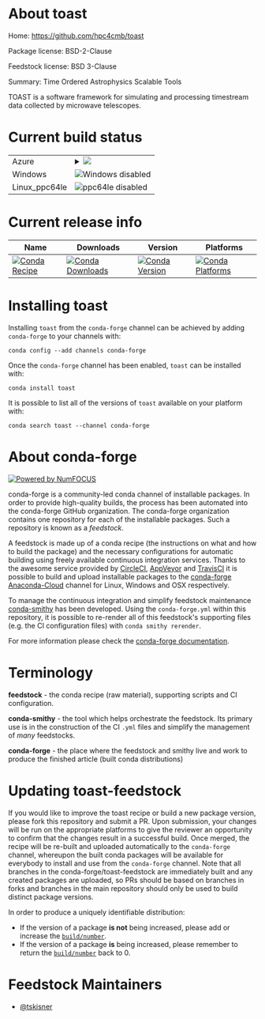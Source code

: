 About toast
===========

Home: https://github.com/hpc4cmb/toast

Package license: BSD-2-Clause

Feedstock license: BSD 3-Clause

Summary: Time Ordered Astrophysics Scalable Tools

TOAST is a software framework for simulating and processing timestream data
collected by microwave telescopes.


Current build status
====================


<table>
    
  <tr>
    <td>Azure</td>
    <td>
      <details>
        <summary>
          <a href="https://dev.azure.com/conda-forge/feedstock-builds/_build/latest?definitionId=8446&branchName=master">
            <img src="https://dev.azure.com/conda-forge/feedstock-builds/_apis/build/status/toast-feedstock?branchName=master">
          </a>
        </summary>
        <table>
          <thead><tr><th>Variant</th><th>Status</th></tr></thead>
          <tbody><tr>
              <td>linux_mpimpichpython3.6</td>
              <td>
                <a href="https://dev.azure.com/conda-forge/feedstock-builds/_build/latest?definitionId=8446&branchName=master">
                  <img src="https://dev.azure.com/conda-forge/feedstock-builds/_apis/build/status/toast-feedstock?branchName=master&jobName=linux&configuration=linux_mpimpichpython3.6" alt="variant">
                </a>
              </td>
            </tr><tr>
              <td>linux_mpimpichpython3.7</td>
              <td>
                <a href="https://dev.azure.com/conda-forge/feedstock-builds/_build/latest?definitionId=8446&branchName=master">
                  <img src="https://dev.azure.com/conda-forge/feedstock-builds/_apis/build/status/toast-feedstock?branchName=master&jobName=linux&configuration=linux_mpimpichpython3.7" alt="variant">
                </a>
              </td>
            </tr><tr>
              <td>linux_mpimpichpython3.8</td>
              <td>
                <a href="https://dev.azure.com/conda-forge/feedstock-builds/_build/latest?definitionId=8446&branchName=master">
                  <img src="https://dev.azure.com/conda-forge/feedstock-builds/_apis/build/status/toast-feedstock?branchName=master&jobName=linux&configuration=linux_mpimpichpython3.8" alt="variant">
                </a>
              </td>
            </tr><tr>
              <td>linux_mpinompipython3.6</td>
              <td>
                <a href="https://dev.azure.com/conda-forge/feedstock-builds/_build/latest?definitionId=8446&branchName=master">
                  <img src="https://dev.azure.com/conda-forge/feedstock-builds/_apis/build/status/toast-feedstock?branchName=master&jobName=linux&configuration=linux_mpinompipython3.6" alt="variant">
                </a>
              </td>
            </tr><tr>
              <td>linux_mpinompipython3.7</td>
              <td>
                <a href="https://dev.azure.com/conda-forge/feedstock-builds/_build/latest?definitionId=8446&branchName=master">
                  <img src="https://dev.azure.com/conda-forge/feedstock-builds/_apis/build/status/toast-feedstock?branchName=master&jobName=linux&configuration=linux_mpinompipython3.7" alt="variant">
                </a>
              </td>
            </tr><tr>
              <td>linux_mpinompipython3.8</td>
              <td>
                <a href="https://dev.azure.com/conda-forge/feedstock-builds/_build/latest?definitionId=8446&branchName=master">
                  <img src="https://dev.azure.com/conda-forge/feedstock-builds/_apis/build/status/toast-feedstock?branchName=master&jobName=linux&configuration=linux_mpinompipython3.8" alt="variant">
                </a>
              </td>
            </tr><tr>
              <td>linux_mpiopenmpipython3.6</td>
              <td>
                <a href="https://dev.azure.com/conda-forge/feedstock-builds/_build/latest?definitionId=8446&branchName=master">
                  <img src="https://dev.azure.com/conda-forge/feedstock-builds/_apis/build/status/toast-feedstock?branchName=master&jobName=linux&configuration=linux_mpiopenmpipython3.6" alt="variant">
                </a>
              </td>
            </tr><tr>
              <td>linux_mpiopenmpipython3.7</td>
              <td>
                <a href="https://dev.azure.com/conda-forge/feedstock-builds/_build/latest?definitionId=8446&branchName=master">
                  <img src="https://dev.azure.com/conda-forge/feedstock-builds/_apis/build/status/toast-feedstock?branchName=master&jobName=linux&configuration=linux_mpiopenmpipython3.7" alt="variant">
                </a>
              </td>
            </tr><tr>
              <td>linux_mpiopenmpipython3.8</td>
              <td>
                <a href="https://dev.azure.com/conda-forge/feedstock-builds/_build/latest?definitionId=8446&branchName=master">
                  <img src="https://dev.azure.com/conda-forge/feedstock-builds/_apis/build/status/toast-feedstock?branchName=master&jobName=linux&configuration=linux_mpiopenmpipython3.8" alt="variant">
                </a>
              </td>
            </tr><tr>
              <td>osx_mpimpichpython3.6</td>
              <td>
                <a href="https://dev.azure.com/conda-forge/feedstock-builds/_build/latest?definitionId=8446&branchName=master">
                  <img src="https://dev.azure.com/conda-forge/feedstock-builds/_apis/build/status/toast-feedstock?branchName=master&jobName=osx&configuration=osx_mpimpichpython3.6" alt="variant">
                </a>
              </td>
            </tr><tr>
              <td>osx_mpimpichpython3.7</td>
              <td>
                <a href="https://dev.azure.com/conda-forge/feedstock-builds/_build/latest?definitionId=8446&branchName=master">
                  <img src="https://dev.azure.com/conda-forge/feedstock-builds/_apis/build/status/toast-feedstock?branchName=master&jobName=osx&configuration=osx_mpimpichpython3.7" alt="variant">
                </a>
              </td>
            </tr><tr>
              <td>osx_mpimpichpython3.8</td>
              <td>
                <a href="https://dev.azure.com/conda-forge/feedstock-builds/_build/latest?definitionId=8446&branchName=master">
                  <img src="https://dev.azure.com/conda-forge/feedstock-builds/_apis/build/status/toast-feedstock?branchName=master&jobName=osx&configuration=osx_mpimpichpython3.8" alt="variant">
                </a>
              </td>
            </tr><tr>
              <td>osx_mpinompipython3.6</td>
              <td>
                <a href="https://dev.azure.com/conda-forge/feedstock-builds/_build/latest?definitionId=8446&branchName=master">
                  <img src="https://dev.azure.com/conda-forge/feedstock-builds/_apis/build/status/toast-feedstock?branchName=master&jobName=osx&configuration=osx_mpinompipython3.6" alt="variant">
                </a>
              </td>
            </tr><tr>
              <td>osx_mpinompipython3.7</td>
              <td>
                <a href="https://dev.azure.com/conda-forge/feedstock-builds/_build/latest?definitionId=8446&branchName=master">
                  <img src="https://dev.azure.com/conda-forge/feedstock-builds/_apis/build/status/toast-feedstock?branchName=master&jobName=osx&configuration=osx_mpinompipython3.7" alt="variant">
                </a>
              </td>
            </tr><tr>
              <td>osx_mpinompipython3.8</td>
              <td>
                <a href="https://dev.azure.com/conda-forge/feedstock-builds/_build/latest?definitionId=8446&branchName=master">
                  <img src="https://dev.azure.com/conda-forge/feedstock-builds/_apis/build/status/toast-feedstock?branchName=master&jobName=osx&configuration=osx_mpinompipython3.8" alt="variant">
                </a>
              </td>
            </tr><tr>
              <td>osx_mpiopenmpipython3.6</td>
              <td>
                <a href="https://dev.azure.com/conda-forge/feedstock-builds/_build/latest?definitionId=8446&branchName=master">
                  <img src="https://dev.azure.com/conda-forge/feedstock-builds/_apis/build/status/toast-feedstock?branchName=master&jobName=osx&configuration=osx_mpiopenmpipython3.6" alt="variant">
                </a>
              </td>
            </tr><tr>
              <td>osx_mpiopenmpipython3.7</td>
              <td>
                <a href="https://dev.azure.com/conda-forge/feedstock-builds/_build/latest?definitionId=8446&branchName=master">
                  <img src="https://dev.azure.com/conda-forge/feedstock-builds/_apis/build/status/toast-feedstock?branchName=master&jobName=osx&configuration=osx_mpiopenmpipython3.7" alt="variant">
                </a>
              </td>
            </tr><tr>
              <td>osx_mpiopenmpipython3.8</td>
              <td>
                <a href="https://dev.azure.com/conda-forge/feedstock-builds/_build/latest?definitionId=8446&branchName=master">
                  <img src="https://dev.azure.com/conda-forge/feedstock-builds/_apis/build/status/toast-feedstock?branchName=master&jobName=osx&configuration=osx_mpiopenmpipython3.8" alt="variant">
                </a>
              </td>
            </tr>
          </tbody>
        </table>
      </details>
    </td>
  </tr>
  <tr>
    <td>Windows</td>
    <td>
      <img src="https://img.shields.io/badge/Windows-disabled-lightgrey.svg" alt="Windows disabled">
    </td>
  </tr>
  <tr>
    <td>Linux_ppc64le</td>
    <td>
      <img src="https://img.shields.io/badge/ppc64le-disabled-lightgrey.svg" alt="ppc64le disabled">
    </td>
  </tr>
</table>

Current release info
====================

| Name | Downloads | Version | Platforms |
| --- | --- | --- | --- |
| [![Conda Recipe](https://img.shields.io/badge/recipe-toast-green.svg)](https://anaconda.org/conda-forge/toast) | [![Conda Downloads](https://img.shields.io/conda/dn/conda-forge/toast.svg)](https://anaconda.org/conda-forge/toast) | [![Conda Version](https://img.shields.io/conda/vn/conda-forge/toast.svg)](https://anaconda.org/conda-forge/toast) | [![Conda Platforms](https://img.shields.io/conda/pn/conda-forge/toast.svg)](https://anaconda.org/conda-forge/toast) |

Installing toast
================

Installing `toast` from the `conda-forge` channel can be achieved by adding `conda-forge` to your channels with:

```
conda config --add channels conda-forge
```

Once the `conda-forge` channel has been enabled, `toast` can be installed with:

```
conda install toast
```

It is possible to list all of the versions of `toast` available on your platform with:

```
conda search toast --channel conda-forge
```


About conda-forge
=================

[![Powered by NumFOCUS](https://img.shields.io/badge/powered%20by-NumFOCUS-orange.svg?style=flat&colorA=E1523D&colorB=007D8A)](http://numfocus.org)

conda-forge is a community-led conda channel of installable packages.
In order to provide high-quality builds, the process has been automated into the
conda-forge GitHub organization. The conda-forge organization contains one repository
for each of the installable packages. Such a repository is known as a *feedstock*.

A feedstock is made up of a conda recipe (the instructions on what and how to build
the package) and the necessary configurations for automatic building using freely
available continuous integration services. Thanks to the awesome service provided by
[CircleCI](https://circleci.com/), [AppVeyor](https://www.appveyor.com/)
and [TravisCI](https://travis-ci.com/) it is possible to build and upload installable
packages to the [conda-forge](https://anaconda.org/conda-forge)
[Anaconda-Cloud](https://anaconda.org/) channel for Linux, Windows and OSX respectively.

To manage the continuous integration and simplify feedstock maintenance
[conda-smithy](https://github.com/conda-forge/conda-smithy) has been developed.
Using the ``conda-forge.yml`` within this repository, it is possible to re-render all of
this feedstock's supporting files (e.g. the CI configuration files) with ``conda smithy rerender``.

For more information please check the [conda-forge documentation](https://conda-forge.org/docs/).

Terminology
===========

**feedstock** - the conda recipe (raw material), supporting scripts and CI configuration.

**conda-smithy** - the tool which helps orchestrate the feedstock.
                   Its primary use is in the construction of the CI ``.yml`` files
                   and simplify the management of *many* feedstocks.

**conda-forge** - the place where the feedstock and smithy live and work to
                  produce the finished article (built conda distributions)


Updating toast-feedstock
========================

If you would like to improve the toast recipe or build a new
package version, please fork this repository and submit a PR. Upon submission,
your changes will be run on the appropriate platforms to give the reviewer an
opportunity to confirm that the changes result in a successful build. Once
merged, the recipe will be re-built and uploaded automatically to the
`conda-forge` channel, whereupon the built conda packages will be available for
everybody to install and use from the `conda-forge` channel.
Note that all branches in the conda-forge/toast-feedstock are
immediately built and any created packages are uploaded, so PRs should be based
on branches in forks and branches in the main repository should only be used to
build distinct package versions.

In order to produce a uniquely identifiable distribution:
 * If the version of a package **is not** being increased, please add or increase
   the [``build/number``](https://conda.io/docs/user-guide/tasks/build-packages/define-metadata.html#build-number-and-string).
 * If the version of a package **is** being increased, please remember to return
   the [``build/number``](https://conda.io/docs/user-guide/tasks/build-packages/define-metadata.html#build-number-and-string)
   back to 0.

Feedstock Maintainers
=====================

* [@tskisner](https://github.com/tskisner/)

